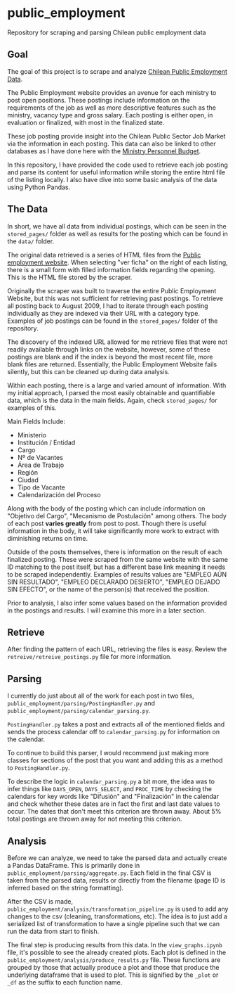 # public_employment
Repository for scraping and parsing Chilean public employment data

## Goal
The goal of this project is to scrape and analyze  [Chilean Public Employment Data](http://www.empleospublicos.cl/). 

The Public Employment website provides an avenue for each ministry to post open positions. These postings include information on the requirements of the job as well as more descriptive features such as the ministry, vacancy type and gross salary. Each posting is either open, in evaluation or finalized, with most in the finalized state. 

These job posting provide insight into the Chilean Public Sector Job Market via the information in each posting. This data can also be linked to other databases as I have done here with the [Ministry Personnel Budget](http://www.dipres.gob.cl/). 

In this repository, I have provided the code used to retrieve each job posting and parse its content for useful information while storing the entire html file of the listing locally. I also have dive into some basic analysis of the data using Python Pandas. 

## The Data
In short, we have all data from individual postings, which can be seen in the `stored_pages/`  folder as well as results for the posting which can be found in the `data/` folder. 

The original data retrieved is a series of HTML files from the [Public employment website](http://www.empleospublicos.cl/). When selecting "ver ficha" on the right of each listing, there is a small form with filled information fields regarding the opening. This is the HTML file stored by the scraper. 

Originally the scraper was built to traverse the entire Public Employment Website, but this was not sufficient for retrieving past postings. To retrieve all posting back to August 2009, I had to iterate through each posting individually as they are indexed via their URL with a category type. Examples of job postings can be found in the `stored_pages/` folder of the repository.

The discovery of the indexed URL allowed for me retrieve files that were not readily available through links on the website, however, some of these postings are blank and if the index is beyond the most recent file, more blank files are returned. Essentially, the Public Employment Website fails silently, but this can be cleaned up during data analysis.

Within each posting, there is a large and varied amount of information. With my initial approach, I parsed the most easily obtainable and quantifiable data, which is the data in the main fields.  Again, check  `stored_pages/`  for examples of this. 

Main Fields Include:
- Ministerio
- Institución / Entidad
- Cargo
- Nº de Vacantes
- Área de Trabajo
- Región
- Ciudad
- Tipo de Vacante
- Calendarización del Proceso

Along with the body of the posting which can include information on "Objetivo del Cargo", "Mecanismo de Postulación" among others. The body of each post **varies greatly** from post to post. Though there is useful information in the body, it will take significantly more work to extract with diminishing returns on time. 

Outside of the posts themselves, there is information on the result of each finalized posting. These were scraped from the same website with the same ID matching to the post itself, but has a different base link meaning it needs to be scraped independently. Examples of results values are "EMPLEO AÚN SIN RESULTADO", "EMPLEO DECLARADO DESIERTO", "EMPLEO DEJADO SIN EFECTO", or the name of the person(s) that received the position. 

Prior to analysis, I also infer some values based on the information provided in the postings and results. I will examine this more in a later section.

## Retrieve

After finding the pattern of each URL, retrieving the files is easy. Review the `retreive/retreive_postings.py` file for more information. 

## Parsing
I currently do just about all of the work for each post in two files, `public_employment/parsing/PostingHandler.py` and `public_employment/parsing/calendar_parsing.py`. 

`PostingHandler.py` takes a post and extracts all of the mentioned fields and sends the process calendar off to `calendar_parsing.py` for information on the calendar.

To continue to build this parser, I would recommend just making more classes for sections of the post that you want and adding this as a method to `PostingHandler.py`. 

To describe the logic in  `calendar_parsing.py` a bit more, the idea was to infer things like `DAYS_OPEN`, `DAYS_SELECT`, and `PROC_TIME` by checking the calendars for key words like "Difusión" and "Finalización" in the calendar and check whether these dates are in fact the first and last date values to occur. The dates that don't meet this criterion are thrown away. About 5% total postings are thrown away for not meeting this criterion.

## Analysis

Before we can analyze, we need to take the parsed data and actually create a Pandas DataFrame. This is primarily done in `public_employment/parsing/aggregate.py`. Each field in the final CSV is taken from the parsed data, results or directly from the filename (page ID is inferred based on the string formatting).

After the CSV is made, `public_employment/analysis/transformation_pipeline.py` is used to add any changes to the csv (cleaning, transformations, etc). The idea is to just add a serialized list of transformation to have a single pipeline such that we can run the data from start to finish.

The final step is producing results from this data. In the `view_graphs.ipynb` file, it's possible to see the already created plots. Each plot is defined in the `public_employment/analysis/produce_results.py` file. These functions are grouped by those that actually produce a plot and those that produce the underlying dataframe that is used to plot. This is signified by the `_plot` or `_df` as the suffix to each function name. 

